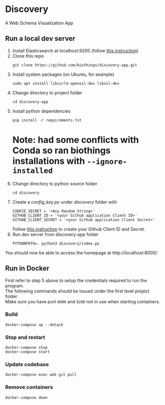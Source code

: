 # Discovery
A Web Schema Visualization App

## Run a local dev server
1. Install Elasticsearch at localhost:9200 (follow [this instruction](https://www.elastic.co/guide/en/elasticsearch/reference/current/_installation.html))
2. Clone this repo
    ```
    git clone https://github.com/biothings/discovery-app.git
    ````
3. Install system packages (on Ubuntu, for example)
    ```
    sudo apt install libcurl4-openssl-dev libssl-dev
    ```
4. Change directory to project folder
    ```
    cd discovery-app
    ```
3. Install python dependencies
    ```
    pip install -r requirements.txt
    ```
    # Note: had some conflicts with Conda so ran biothings installations with `--ignore-installed`
4. Change directory to python source folder
    ```
    cd discovery
    ```
5. Create a *config_key.py* under *discovery* folder with
    ```
    COOKIE_SECRET = '<Any Random String>'
    GITHUB_CLIENT_ID = '<your Github application Client ID>'
    GITHUB_CLIENT_SECRET = '<your Github application Client Secret>'
    ```
    Follow [this instruction](https://developer.github.com/apps/building-oauth-apps/creating-an-oauth-app/) to create your Github Client ID and Secret.
8. Run dev server from discovery-app folder
    ```
    PYTHONPATH=. python3 discovery/index.py
    ```
You should now be able to access the homepage at http://localhost:8000/

## Run in Docker

First refer to step 5 above to setup the credentials required to run the program.  
The following commands should be issued under the first level project folder.  
Make sure you have port `8000` and `9200` not in use when starting containers.

### Build

```
docker-compose up --detach
```

### Stop and restart

```
docker-compose stop
docker-compose start
```

### Update codebase

```
docker-compose exec web git pull
```

### Remove containers

```
docker-compose down
```
